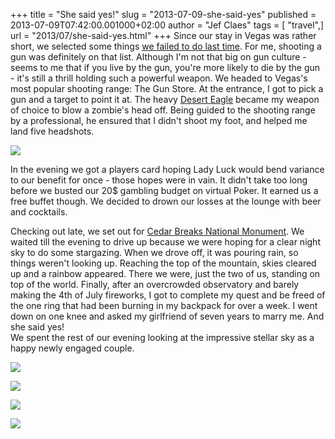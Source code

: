 +++
title = "She said yes!"
slug = "2013-07-09-she-said-yes"
published = 2013-07-09T07:42:00.001000+02:00
author = "Jef Claes"
tags = [ "travel",]
url = "2013/07/she-said-yes.html"
+++
Since our stay in Vegas was rather short, we selected some things [we
failed to do last
time](http://www.jefclaes.be/2011/09/fear-and-loathing-in-las-vegas.html).
For me, shooting a gun was definitely on that list. Although I'm not
that big on gun culture - seems to me that if you live by the gun,
you're more likely to die by the gun - it's still a thrill holding such
a powerful weapon. We headed to Vegas's most popular shooting range: The
Gun Store. At the entrance, I got to pick a gun and a target to point it
at. The heavy [Desert
Eagle](http://en.wikipedia.org/wiki/IMI_Desert_Eagle) became my weapon
of choice to blow a zombie's head off. Being guided to the shooting
range by a professional, he ensured that I didn't shoot my foot, and
helped me land five headshots. 

  
  

[![](/post/images/thumbnails/2013-07-09-she-said-yes-blog5.jpg)](/post/images/2013-07-09-she-said-yes-blog5.jpg)

  
<span id="goog_402305940"></span>

In the evening we got a players card hoping Lady Luck would bend
variance to our benefit for once - those hopes were in vain. It didn't
take too long before we busted our 20$ gambling budget on virtual Poker.
It earned us a free buffet though. We decided to drown our losses at the
lounge with beer and cocktails.

  

Checking out late, we set out for [Cedar Breaks National
Monument](http://www.nps.gov/cebr/index.htm). We waited till the evening
to drive up because we were hoping for a clear night sky to do some
stargazing. When we drove off, it was pouring rain, so things weren't
looking up. Reaching the top of the mountain, skies cleared up and a
rainbow appeared. There we were, just the two of us, standing on top of
the world. Finally, after an overcrowded observatory and barely making
the 4th of July fireworks, I got to complete my quest and be freed of
the one ring that had been burning in my backpack for over a week. I
went down on one knee and asked my girlfriend of seven years to marry
me. And she said yes!  
We spent the rest of our evening looking at the impressive stellar sky
as a happy newly engaged couple.

  
  

[![](/post/images/thumbnails/2013-07-09-she-said-yes-blog4.jpg)](/post/images/2013-07-09-she-said-yes-blog4.jpg)

  

[![](/post/images/thumbnails/2013-07-09-she-said-yes-blog2.jpg)](/post/images/2013-07-09-she-said-yes-blog2.jpg)

  

[![](/post/images/thumbnails/2013-07-09-she-said-yes-blog3.jpg)](/post/images/2013-07-09-she-said-yes-blog3.jpg)

  

[![](/post/images/thumbnails/2013-07-09-she-said-yes-blog1.jpg)](/post/images/2013-07-09-she-said-yes-blog1.jpg)
